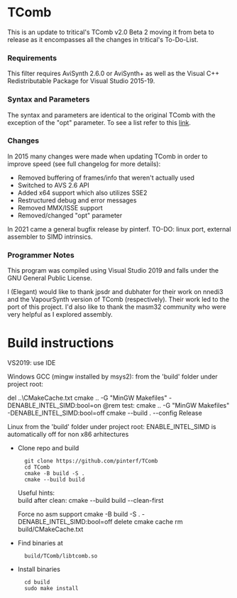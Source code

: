 # TComb

This is an update to tritical's TComb v2.0 Beta 2 moving it from beta to release as it encompasses all the changes in tritical's To-Do-List.

### Requirements

This filter requires AviSynth 2.6.0 or AviSynth+ as well as the Visual C++ Redistributable Package for Visual Studio 2015-19.

### Syntax and Parameters

The syntax and parameters are identical to the original TComb with the exception of the "opt" parameter. To see a list refer to this [link](http://avisynth.nl/index.php/TComb).

### Changes

In 2015 many changes were made when updating TComb in order to improve speed (see full changelog for more details):

* Removed buffering of frames/info that weren't actually used
* Switched to AVS 2.6 API
* Added x64 support which also utilizes SSE2
* Restructured debug and error messages
* Removed MMX/ISSE support
* Removed/changed "opt" parameter

In 2021 came a general bugfix release by pinterf.
TO-DO: linux port, external assembler to SIMD intrinsics.

### Programmer Notes

This program was compiled using Visual Studio 2019 and falls under the GNU General Public License.

I (Elegant) would like to thank jpsdr and dubhater for their work on nnedi3 and the VapourSynth version of TComb (respectively). Their work led to the port of this project.
I'd also like to thank the masm32 community who were very helpful as I explored assembly.

Build instructions
==================
VS2019: 
  use IDE

Windows GCC (mingw installed by msys2):
  from the 'build' folder under project root:

  del ..\CMakeCache.txt
  cmake .. -G "MinGW Makefiles" -DENABLE_INTEL_SIMD:bool=on
  @rem test: cmake .. -G "MinGW Makefiles" -DENABLE_INTEL_SIMD:bool=off
  cmake --build . --config Release  

Linux
  from the 'build' folder under project root:
  ENABLE_INTEL_SIMD is automatically off for non x86 arhitectures
  
* Clone repo and build
    
        git clone https://github.com/pinterf/TComb
        cd TComb
        cmake -B build -S .
        cmake --build build

  Useful hints:        
   build after clean:
        cmake --build build --clean-first

   Force no asm support
        cmake -B build -S . -DENABLE_INTEL_SIMD:bool=off
   delete cmake cache
        rm build/CMakeCache.txt

* Find binaries at
    
        build/TComb/libtcomb.so

* Install binaries

        cd build
        sudo make install
  
